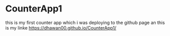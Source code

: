 # CounterApp1
this is my first counter app which i was deploying to the github page
an this is my linke https://dhawan00.github.io/CounterApp1/
